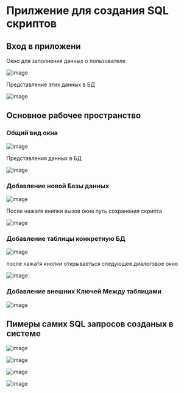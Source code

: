 #  Прилжение для создания SQL скриптов
## Вход в приложени
Окно для заполнения данных о пользователе

![image](https://user-images.githubusercontent.com/55054000/123650418-40fa2880-d833-11eb-9129-7c899c19c79d.png)

Представление этих данных в БД

![image](https://user-images.githubusercontent.com/55054000/123651325-0a70dd80-d834-11eb-9d0a-25a73b87acdc.png)

## Основное рабочее пространство

### Общий вид окна
![image](https://user-images.githubusercontent.com/55054000/123650843-a3532900-d833-11eb-9609-e3dfdd9893a2.png)

Представления данных в БД

![image](https://user-images.githubusercontent.com/55054000/123651562-3f7d3000-d834-11eb-9583-f6006b3ee34a.png)

### Добавление новой Базы данных 

![image](https://user-images.githubusercontent.com/55054000/123651745-69ceed80-d834-11eb-97d0-59321f9b1110.png)

 После нажатя книпки вызов окна путь сохранения скрипта 
 
 ![image](https://user-images.githubusercontent.com/55054000/123652023-9edb4000-d834-11eb-8f29-d2bd7a92dce7.png)

 ###  Добавление таблицы  конкретную БД
 
 ![image](https://user-images.githubusercontent.com/55054000/123652329-e1048180-d834-11eb-9790-fdb5610e5ac4.png)

после нажатя кнопки открываеться следующее диалоговое окно

![image](https://user-images.githubusercontent.com/55054000/123652538-0f825c80-d835-11eb-9cc6-ce7a4c1c4107.png)

### Добавление внешних Ключей Между таблицами

![image](https://user-images.githubusercontent.com/55054000/123652693-317bdf00-d835-11eb-8876-45a3c6a2628e.png)

## Пимеры самих SQL запросов созданых в системе

![image](https://user-images.githubusercontent.com/55054000/123653303-b109ae00-d835-11eb-8010-674a23c3eba3.png)


![image](https://user-images.githubusercontent.com/55054000/123652903-5d976000-d835-11eb-81c5-fb9d8fd04d04.png)

![image](https://user-images.githubusercontent.com/55054000/123652953-68ea8b80-d835-11eb-910d-70b11eedd145.png)

![image](https://user-images.githubusercontent.com/55054000/123653244-a51dec00-d835-11eb-8e67-83bdaaacf106.png)




